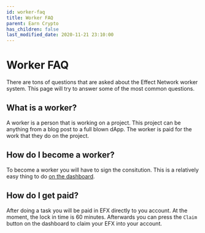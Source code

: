 ```yaml
---
id: worker-faq
title: Worker FAQ
parent: Earn Crypto
has_children: false
last_modified_date: 2020-11-21 23:10:00
---
```


# Worker FAQ

There are tons of questions that are asked about the Effect Network worker system. This page will try to answer some of the most common questions.

## What is a worker?

A worker is a person that is working on a project. This project can be anything from a blog post to a full blown dApp. The worker is paid for the work that they do on the project.

## How do I become a worker?

To become a worker you will have to sign the consitution. This is a relatively easy thing to do [on the dashboard](https://dashboard.effect.ai).

## How do I get paid?

After doing a task you will be paid in EFX directly to you account. At the moment, the lock in time is 60 minutes. Afterwards you can press the `Claim` button on the dashboard to claim your EFX into your account.

